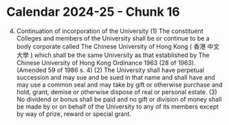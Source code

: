 # Calendar 2024-25 - Chunk 16

<!-- Chunk tokens: 162, Enriched tokens: 170 -->

4. Continuation of incorporation of the University
(1) The constituent Colleges and members of the University shall be or continue to be a body corporate called The Chinese University of Hong Kong ( 香港 中文大學 ) which shall be the same University as that established by The Chinese University of Hong Kong Ordinance 1963 (28 of 1963). (Amended 59 of 1986 s. 4)
(2) The University shall have perpetual succession and may sue and be sued in that name and shall have and may use a common seal and may take by gift or otherwise purchase and hold, grant, demise or otherwise dispose of real or personal estate.
(3) No dividend or bonus shall be paid and no gift or division of money shall be made by or on behalf of the University to any of its members except by way of prize, reward or special grant.